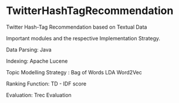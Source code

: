 # TwitterHashTagRecommendation

Twitter Hash-Tag Recommendation based on Textual Data



Important modules and the respective Implementation Strategy.


Data Parsing:
Java

Indexing:
Apache Lucene

Topic Modelling Strategy :
Bag of Words
LDA
Word2Vec

Ranking Function:
TD - IDF score

Evaluation:
Trec Evaluation
